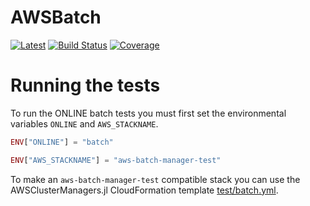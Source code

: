 # AWSBatch

[![Latest](https://img.shields.io/badge/docs-latest-blue.svg)](https://invenia.pages.invenia.ca/AWSBatch.jl/)
[![Build Status](https://gitlab.invenia.ca/invenia/AWSBatch.jl/badges/master/build.svg)](https://gitlab.invenia.ca/invenia/AWSBatch.jl/commits/master)
[![Coverage](https://gitlab.invenia.ca/invenia/AWSBatch.jl/badges/master/coverage.svg)](https://gitlab.invenia.ca/invenia/AWSBatch.jl/commits/master)

# Running the tests

To run the ONLINE batch tests you must first set the environmental variables `ONLINE` and
`AWS_STACKNAME`.

```julia
ENV["ONLINE"] = "batch"

ENV["AWS_STACKNAME"] = "aws-batch-manager-test"
```

To make an `aws-batch-manager-test` compatible stack you can use the AWSClusterManagers.jl
CloudFormation template [test/batch.yml](https://gitlab.invenia.ca/invenia/AWSClusterManagers.jl/blob/master/test/batch.yml).
